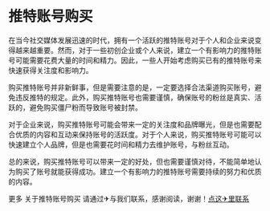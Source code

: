 # 推特账号购买

在当今社交媒体发展迅速的时代，拥有一个活跃的推特账号对于个人和企业来说变得越来越重要。然而，对于一些初创企业或个人来说，建立一个有影响力的推特账号可能需要花费大量的时间和精力。因此，一些人开始考虑购买已有的推特账号来快速获得关注度和影响力。

购买推特账号并非新鲜事，但是需要注意的是，一定要选择合法渠道购买账号，避免违反推特的规定。此外，购买推特账号也需要谨慎，确保账号的粉丝是真实、活跃的，避免购买僵尸粉而导致账号被封禁。

对于企业来说，购买推特账号可能会带来一定的关注度和品牌曝光，但是也需要配合优质的内容和互动来保持账号的活跃度。对于个人来说，购买推特账号可能可以快速建立个人品牌，但是也需要花时间和精力去维护账号，与粉丝互动。

总的来说，购买推特账号可以带来一定的好处，但也需要谨慎对待，不能简单地认为购买了账号就能获得成功。建立一个有影响力的推特账号需要持续的努力和优质的内容。

更多 关于推特账号购买 请通过✈与我们联系，感谢阅读，谢谢！[点这✈里联系](https://www.k02.cc)